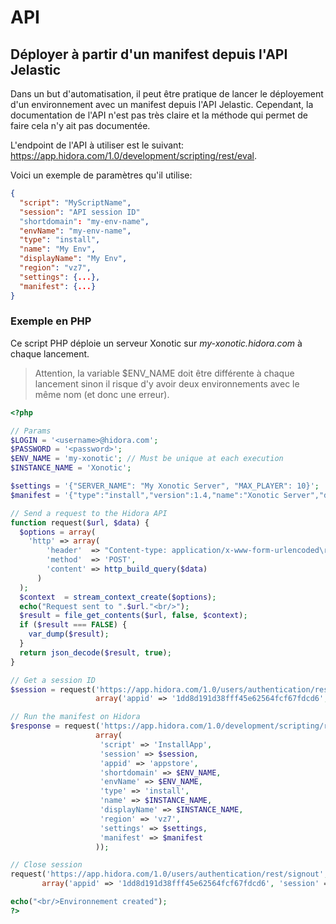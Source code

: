 # API

## Déployer à partir d'un manifest depuis l'API Jelastic

Dans un but d'automatisation, il peut être pratique de lancer le déployement d'un environnement avec un manifest depuis l'API Jelastic.
Cependant, la documentation de l'API n'est pas très claire et la méthode qui permet de faire cela n'y ait pas documentée.

L'endpoint de l'API à utiliser est le suivant: <https://app.hidora.com/1.0/development/scripting/rest/eval>.

Voici un exemple de paramètres qu'il utilise:

```json
{
  "script": "MyScriptName",
  "session": "API session ID"
  "shortdomain": "my-env-name",
  "envName": "my-env-name",
  "type": "install",
  "name": "My Env",
  "displayName": "My Env",
  "region": "vz7",
  "settings": {...},
  "manifest": {...}
}
```

### Exemple en PHP

Ce script PHP déploie un serveur Xonotic sur *my-xonotic.hidora.com* à chaque lancement.

> Attention, la variable $ENV_NAME doit être différente à chaque lancement sinon il risque d'y avoir deux environnements avec le même nom (et donc une erreur).

```php
<?php

// Params
$LOGIN = '<username>@hidora.com';
$PASSWORD = '<password>';
$ENV_NAME = 'my-xonotic'; // Must be unique at each execution
$INSTANCE_NAME = 'Xonotic';

$settings = '{"SERVER_NAME": "My Xonotic Server", "MAX_PLAYER": 10}';
$manifest = '{"type":"install","version":1.4,"name":"Xonotic Server","displayName":"Xonotic Server","homepage":"http://www.xonotic.org/","logo":"https://assets.gitlab-static.net/xonotic/xonotic/raw/12105b36a21e7472f72933b6dd409465b5133396/misc/logos/icons_png/xonotic_48.png","description":"Game server for Xonotic","settings":{"fields":[{"type":"string","name":"SERVER_NAME","caption":"Server name","placeholder":"Xonotic server of ${user.name}","default":"Xonotic server of ${user.name}"},{"type":"numberpicker","name":"MAX_PLAYER","caption":"Max players","placeholder":8,"default":8,"min":2,"max":32,"editable":true}]},"nodes":[{"image":"5ika/xonotic","count":1,"fixedCloudlets":4,"cloudlets":32,"nodeGroup":"cp","volumes":["/opt/Xonotic","/opt/Xonotic/data/server.cfg"]}],"onInstall":[{"cmd[cp]":["wget -O /opt/Xonotic/data/server.cfg https://raw.githubusercontent.com/HidoraSwiss/manifest-xonotic/master/server.cfg","sed -i \"s/SERVER_NAME/${settings.SERVER_NAME}/g\" /opt/Xonotic/data/server.cfg","sed -i \"s/HOSTER/${env.domain}/g\" /opt/Xonotic/data/server.cfg","sed -i \"s/MAX_PLAYER/${settings.MAX_PLAYER}/g\" /opt/Xonotic/data/server.cfg"]},{"script":{"script":"https://raw.githubusercontent.com/HidoraSwiss/manifest-utilities/master/scripts/addEndpoint.js","params":{"nodeId":"${nodes.cp.first.id}","protocol":"UDP","port":26000,"name":"Xonotic server","text":"Use this address to connect to your Xonotic server :"},"type":"js"}}],"success":"# Your Xonotic server is ready !\nThe information for connection has been sent to you by e-mail\n\n## Configuration\nIf the default configuration doesn\'t suit you, you can modify the config file `/opt/Xonotic/data/server.cfg` and restart the Xonotic node.\n"}';

// Send a request to the Hidora API
function request($url, $data) {
  $options = array(
    'http' => array(
        'header'  => "Content-type: application/x-www-form-urlencoded\r\n",
        'method'  => 'POST',
        'content' => http_build_query($data)
      )
  );
  $context  = stream_context_create($options);
  echo("Request sent to ".$url."<br/>");
  $result = file_get_contents($url, false, $context);
  if ($result === FALSE) { 
    var_dump($result);
  }
  return json_decode($result, true);
}

// Get a session ID
$session = request('https://app.hidora.com/1.0/users/authentication/rest/signin', 
                   array('appid' => '1dd8d191d38fff45e62564fcf67fdcd6', 'login' => $LOGIN, 'password' => $PASSWORD))['session'];

// Run the manifest on Hidora
$response = request('https://app.hidora.com/1.0/development/scripting/rest/eval',
                   array(
                   	'script' => 'InstallApp',
                    'session' => $session,
                    'appid' => 'appstore',
                    'shortdomain' => $ENV_NAME,
                    'envName' => $ENV_NAME,
                    'type' => 'install',
                    'name' => $INSTANCE_NAME,
                    'displayName' => $INSTANCE_NAME,
                    'region' => 'vz7',
                   	'settings' => $settings,
                    'manifest' => $manifest
                   ));

// Close session
request('https://app.hidora.com/1.0/users/authentication/rest/signout', 
       array('appid' => '1dd8d191d38fff45e62564fcf67fdcd6', 'session' => $session));

echo("<br/>Environnement created");
?>

```

